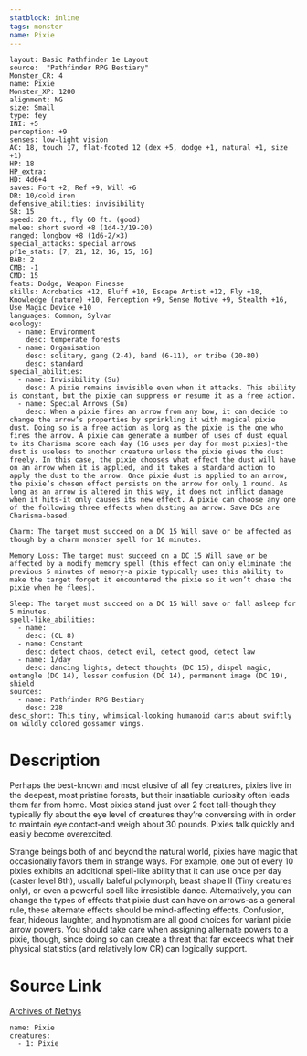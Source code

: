 ```yaml
---
statblock: inline
tags: monster
name: Pixie
---
```

```statblock
layout: Basic Pathfinder 1e Layout
source:  "Pathfinder RPG Bestiary"
Monster_CR: 4
name: Pixie
Monster_XP: 1200
alignment: NG
size: Small
type: fey
INI: +5
perception: +9
senses: low-light vision
AC: 18, touch 17, flat-footed 12 (dex +5, dodge +1, natural +1, size +1)
HP: 18
HP_extra: 
HD: 4d6+4
saves: Fort +2, Ref +9, Will +6
DR: 10/cold iron
defensive_abilities: invisibility
SR: 15
speed: 20 ft., fly 60 ft. (good)
melee: short sword +8 (1d4-2/19-20)
ranged: longbow +8 (1d6-2/×3)
special_attacks: special arrows
pf1e_stats: [7, 21, 12, 16, 15, 16]
BAB: 2
CMB: -1
CMD: 15
feats: Dodge, Weapon Finesse
skills: Acrobatics +12, Bluff +10, Escape Artist +12, Fly +18, Knowledge (nature) +10, Perception +9, Sense Motive +9, Stealth +16, Use Magic Device +10
languages: Common, Sylvan
ecology:
  - name: Environment
    desc: temperate forests
  - name: Organisation
    desc: solitary, gang (2-4), band (6-11), or tribe (20-80)
    desc: standard
special_abilities:
  - name: Invisibility (Su)
    desc: A pixie remains invisible even when it attacks. This ability is constant, but the pixie can suppress or resume it as a free action.
  - name: Special Arrows (Su)
    desc: When a pixie fires an arrow from any bow, it can decide to change the arrow’s properties by sprinkling it with magical pixie dust. Doing so is a free action as long as the pixie is the one who fires the arrow. A pixie can generate a number of uses of dust equal to its Charisma score each day (16 uses per day for most pixies)-the dust is useless to another creature unless the pixie gives the dust freely. In this case, the pixie chooses what effect the dust will have on an arrow when it is applied, and it takes a standard action to apply the dust to the arrow. Once pixie dust is applied to an arrow, the pixie’s chosen effect persists on the arrow for only 1 round. As long as an arrow is altered in this way, it does not inflict damage when it hits-it only causes its new effect. A pixie can choose any one of the following three effects when dusting an arrow. Save DCs are Charisma-based.

Charm: The target must succeed on a DC 15 Will save or be affected as though by a charm monster spell for 10 minutes.

Memory Loss: The target must succeed on a DC 15 Will save or be affected by a modify memory spell (this effect can only eliminate the previous 5 minutes of memory-a pixie typically uses this ability to make the target forget it encountered the pixie so it won’t chase the pixie when he flees).

Sleep: The target must succeed on a DC 15 Will save or fall asleep for 5 minutes.
spell-like_abilities:
  - name:
    desc: (CL 8)
  - name: Constant
    desc: detect chaos, detect evil, detect good, detect law
  - name: 1/day
    desc: dancing lights, detect thoughts (DC 15), dispel magic, entangle (DC 14), lesser confusion (DC 14), permanent image (DC 19), shield
sources:
  - name: Pathfinder RPG Bestiary
    desc: 228
desc_short: This tiny, whimsical-looking humanoid darts about swiftly on wildly colored gossamer wings.
```
# Description
Perhaps the best-known and most elusive of all fey creatures, pixies live in the deepest, most pristine forests, but their insatiable curiosity often leads them far from home. Most pixies stand just over 2 feet tall-though they typically fly about the eye level of creatures they’re conversing with in order to maintain eye contact-and weigh about 30 pounds. Pixies talk quickly and easily become overexcited.

Strange beings both of and beyond the natural world, pixies have magic that occasionally favors them in strange ways. For example, one out of every 10 pixies exhibits an additional spell-like ability that it can use once per day (caster level 8th), usually baleful polymorph, beast shape II (Tiny creatures only), or even a powerful spell like irresistible dance. Alternatively, you can change the types of effects that pixie dust can have on arrows-as a general rule, these alternate effects should be mind-affecting effects. Confusion, fear, hideous laughter, and hypnotism are all good choices for variant pixie arrow powers. You should take care when assigning alternate powers to a pixie, though, since doing so can create a threat that far exceeds what their physical statistics (and relatively low CR) can logically support.
# Source Link
[Archives of Nethys](https://aonprd.com/MonsterDisplay.aspx?ItemName=Pixie)
```encounter-table
name: Pixie
creatures:
  - 1: Pixie
```
